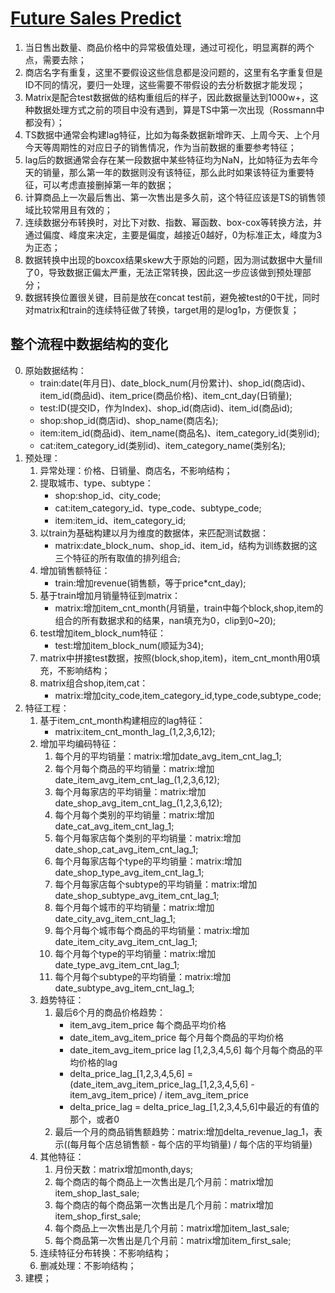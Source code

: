 # [Future Sales Predict](https://www.kaggle.com/holoong9291/predict-future-sales)

1. 当日售出数量、商品价格中的异常极值处理，通过可视化，明显离群的两个点，需要去除；
2. 商店名字有重复，这里不要假设这些信息都是没问题的，这里有名字重复但是ID不同的情况，要归一处理，这些需要不带假设的去分析数据才能发现；
3. Matrix是配合test数据做的结构重组后的样子，因此数据量达到1000w+，这种数据处理方式之前的项目中没有遇到，算是TS中第一次出现（Rossmann中都没有）；
4. TS数据中通常会构建lag特征，比如为每条数据新增昨天、上周今天、上个月今天等周期性的对应日子的销售情况，作为当前数据的重要参考特征；
5. lag后的数据通常会存在某一段数据中某些特征均为NaN，比如特征为去年今天的销量，那么第一年的数据则没有该特征，那么此时如果该特征为重要特征，可以考虑直接删掉第一年的数据；
6. 计算商品上一次最后售出、第一次售出是多久前，这个特征应该是TS的销售领域比较常用且有效的；
7. 连续数据分布转换时，对比下对数、指数、幂函数、box-cox等转换方法，并通过偏度、峰度来决定，主要是偏度，越接近0越好，0为标准正太，峰度为3为正态；
8. 数据转换中出现的boxcox结果skew大于原始的问题，因为测试数据中大量fill了0，导致数据正偏太严重，无法正常转换，因此这一步应该做到预处理部分；
9. 数据转换位置很关键，目前是放在concat test前，避免被test的0干扰，同时对matrix和train的连续特征做了转换，target用的是log1p，方便恢复；


## 整个流程中数据结构的变化

0. 原始数据结构：
    - train:date(年月日)、date_block_num(月份累计)、shop_id(商店id)、item_id(商品id)、item_price(商品价格)、item_cnt_day(日销量);
    - test:ID(提交ID，作为Index)、shop_id(商店id)、item_id(商品id);
    - shop:shop_id(商店id)、shop_name(商店名);
    - item:item_id(商品id)、item_name(商品名)、item_category_id(类别id);
    - cat:item_category_id(类别id)、item_category_name(类别名);
1. 预处理：
    1. 异常处理：价格、日销量、商店名，不影响结构；
    2. 提取城市、type、subtype：
        - shop:shop_id、city_code;
        - cat:item_category_id、type_code、subtype_code;
        - item:item_id、item_category_id;
    3. 以train为基础构建以月为维度的数据体，来匹配测试数据：
        - matrix:date_block_num、shop_id、item_id，结构为训练数据的这三个特征的所有取值的排列组合;
    4. 增加销售额特征：
        - train:增加revenue(销售额，等于price\*cnt_day);
    5. 基于train增加月销量特征到matrix：
        - matrix:增加item_cnt_month(月销量，train中每个block,shop,item的组合的所有数据求和的结果，nan填充为0，clip到0~20);
    6. test增加item_block_num特征：
        - test:增加item_block_num(顺延为34);
    7. matrix中拼接test数据，按照(block,shop,item)，item_cnt_month用0填充，不影响结构；
    8. matrix组合shop,item,cat：
        - matrix:增加city_code,item_category_id,type_code,subtype_code;
2. 特征工程：
    1. 基于item_cnt_month构建相应的lag特征：
        - matrix:item_cnt_month_lag_(1,2,3,6,12);
    2. 增加平均编码特征：
        1. 每个月的平均销量：matrix:增加date_avg_item_cnt_lag_1;
        2. 每个月每个商品的平均销量：matrix:增加date_item_avg_item_cnt_lag_(1,2,3,6,12);
        3. 每个月每家店的平均销量：matrix:增加date_shop_avg_item_cnt_lag_(1,2,3,6,12);
        4. 每个月每个类别的平均销量：matrix:增加date_cat_avg_item_cnt_lag_1;
        5. 每个月每家店每个类别的平均销量：matrix:增加date_shop_cat_avg_item_cnt_lag_1;
        6. 每个月每家店每个type的平均销量：matrix:增加date_shop_type_avg_item_cnt_lag_1;
        7. 每个月每家店每个subtype的平均销量：matrix:增加date_shop_subtype_avg_item_cnt_lag_1;
        8. 每个月每个城市的平均销量：matrix:增加date_city_avg_item_cnt_lag_1;
        9. 每个月每个城市每个商品的平均销量：matrix:增加date_item_city_avg_item_cnt_lag_1;
        10. 每个月每个type的平均销量：matrix:增加date_type_avg_item_cnt_lag_1;
        11. 每个月每个subtype的平均销量：matrix:增加date_subtype_avg_item_cnt_lag_1;
    3. 趋势特征：
        1. 最后6个月的商品价格趋势：
            - item_avg_item_price 每个商品平均价格
            - date_item_avg_item_price 每个月每个商品的平均价格
            - date_item_avg_item_price lag [1,2,3,4,5,6] 每个月每个商品的平均价格的lag
            - delta_price_lag_[1,2,3,4,5,6] = (date_item_avg_item_price_lag_[1,2,3,4,5,6] - item_avg_item_price) / item_avg_item_price
            - delta_price_lag = delta_price_lag_[1,2,3,4,5,6]中最近的有值的那个，或者0
        2. 最后一个月的商品销售额趋势：matrix:增加delta_revenue_lag_1，表示((每月每个店总销售额 - 每个店的平均销量) / 每个店的平均销量)
    4. 其他特征：
        1. 月份天数：matrix增加month,days;
        2. 每个商店的每个商品上一次售出是几个月前：matrix增加item_shop_last_sale;
        3. 每个商店的每个商品第一次售出是几个月前：matrix增加item_shop_first_sale;
        4. 每个商品上一次售出是几个月前：matrix增加item_last_sale;
        5. 每个商品第一次售出是几个月前：matrix增加item_first_sale;
    5. 连续特征分布转换：不影响结构；
    6. 删减处理：不影响结构；
3. 建模；
